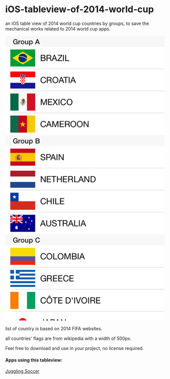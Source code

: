 iOS-tableview-of-2014-world-cup
===============================

an iOS table view of 2014 world cup countries by groups, to save the mechanical works related to 2014 world cup apps.

![](screenshot.png)

list of country is based on 2014 FIFA websites.

all countries' flags are from wikipedia with a width of 500px. 

Feel free to download and use in your project, no license required. 

#### Apps using this tableview:
[Juggling Soccer](https://itunes.apple.com/us/app/juggling-soccer/id876820928?mt=8)
